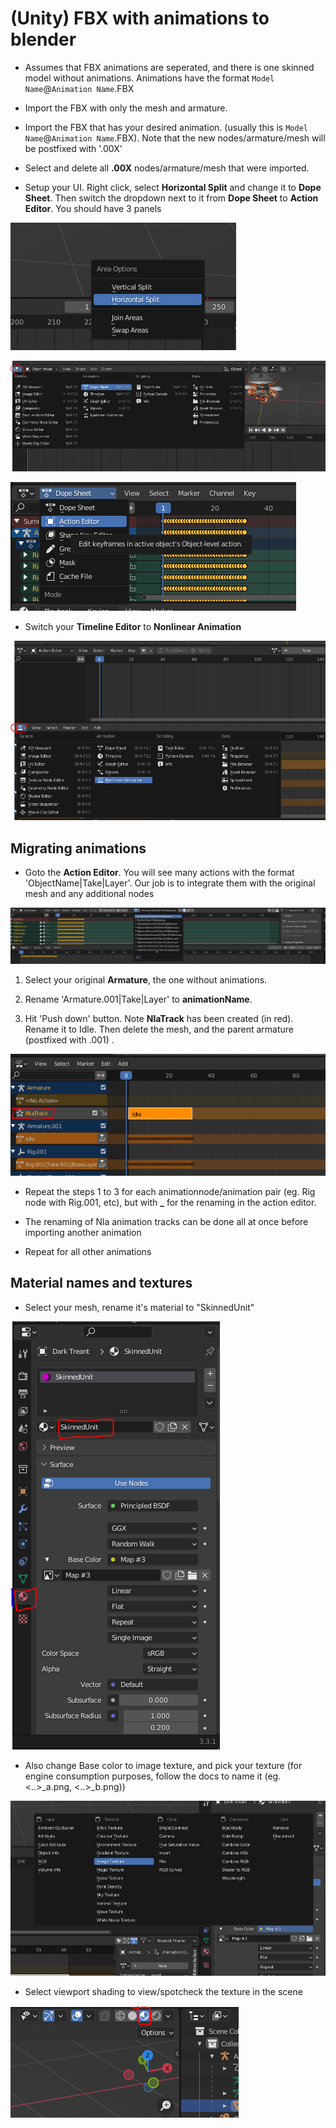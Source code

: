 
# (Unity) FBX with animations to blender

- Assumes that FBX animations are seperated, and there is one skinned model without animations. Animations have the format `Model Name`@`Animation Name`.FBX

- Import the FBX with only the mesh and armature. 

- Import the FBX that has your desired animation. (usually this is `Model Name`@`Animation Name`.FBX). Note that the new nodes/armature/mesh will be postfixed with '.00X'

- Select and delete all **.00X** nodes/armature/mesh that were imported.

- Setup your UI. Right click, select **Horizontal Split** and change it to **Dope Sheet**. Then switch the dropdown next to it from **Dope Sheet** to **Action Editor**. You should have 3 panels

![](hsplit.PNG)

![](ds.PNG)

![](actioneditor.PNG)

- Switch your **Timeline Editor** to **Nonlinear Animation**

![](nla.PNG)

## Migrating animations

- Goto the **Action Editor**. You will see many actions with the format 'ObjectName|Take|Layer'. Our job is to integrate them with the original mesh and any additional nodes

![](listofactions.PNG)

1. Select your original **Armature**, the one without animations.

2. Rename 'Armature.001|Take|Layer' to **animationName**. 

3. Hit 'Push down' button. Note **NlaTrack** has been created (in red). Rename it to Idle. Then delete the mesh, and the parent armature (postfixed with .001) .

![](rename.PNG)

- Repeat the steps 1 to 3 for each animationnode/animation pair (eg. Rig node with Rig.001, etc), but with **_<animationname>** for the renaming in the action editor.

- The renaming of Nla animation tracks can be done all at once before importing another animation

- Repeat for all other animations

## Material names and textures

- Select your mesh, rename it's material to "SkinnedUnit"

![](materialname.PNG)

- Also change Base color to image texture, and pick your texture (for engine consumption purposes, follow the docs to name it (eg. <..>_a.png, <..>_b.png))

![](imagetexture.PNG)

- Select viewport shading to view/spotcheck the texture in the scene 

![](view_texture.PNG)
